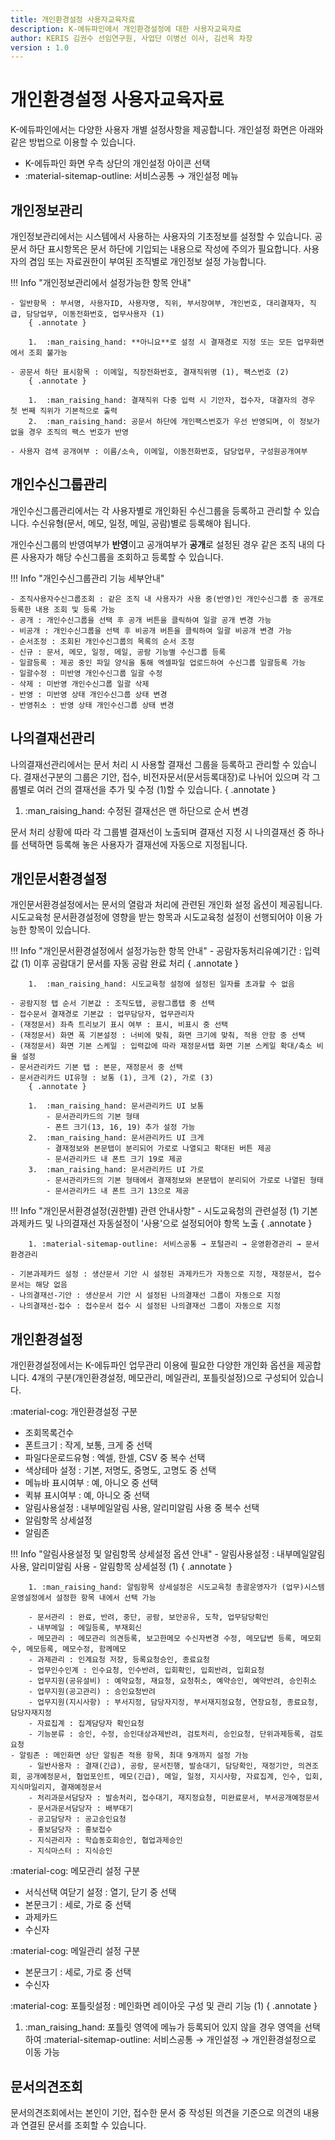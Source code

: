 ```yaml
---
title: 개인환경설정 사용자교육자료
description: K-에듀파인에서 개인환경설정에 대한 사용자교육자료
author: KERIS 김권수 선임연구원, 사업단 이병선 이사, 김선옥 차장
version : 1.0
---
```


# 개인환경설정 사용자교육자료

K-에듀파인에서는 다양한 사용자 개별 설정사항을 제공합니다. 개인설정 화면은 아래와 같은 방법으로 이용할 수 있습니다.

- K-에듀파인 화면 우측 상단의 개인설정 아이콘 선택
- :material-sitemap-outline: 서비스공통 → 개인설정 메뉴


## 개인정보관리

개인정보관리에서는 시스템에서 사용하는 사용자의 기초정보를 설정할 수 있습니다. 공문서 하단 표시항목은 문서 하단에 기입되는 내용으로 작성에 주의가 필요합니다. 사용자의 겸임 또는 자료권한이 부여된 조직별로 개인정보 설정 가능합니다.

!!! Info "개인정보관리에서 설정가능한 항목 안내"

	- 일반항목 : 부서명, 사용자ID, 사용자명, 직위, 부서장여부, 개인번호, 대리결재자, 직급, 담당업무, 이동전화번호, 업무사용자 (1) 
		{ .annotate }
		
		1.  :man_raising_hand: **아니요**로 설정 시 결재경로 지정 또는 모든 업무화면에서 조회 불가능
	
	- 공문서 하단 표시항목 : 이메일, 직장전화번호, 결재직위명 (1), 팩스번호 (2) 
		{ .annotate }
		
		1.  :man_raising_hand: 결재직위 다중 입력 시 기안자, 접수자, 대결자의 경우 첫 번째 직위가 기본적으로 출력
		2.  :man_raising_hand: 공문서 하단에 개인팩스번호가 우선 반영되며, 이 정보가 없을 경우 조직의 팩스 번호가 반영
	
	- 사용자 검색 공개여부 : 이름/소속, 이메일, 이동전화번호, 담당업무, 구성원공개여부


## 개인수신그룹관리

개인수신그룹관리에서는 각 사용자별로 개인화된 수신그룹을 등록하고 관리할 수 있습니다. 수신유형(문서, 메모, 일정, 메일, 공람)별로 등록해야 됩니다.

개인수신그룹의 반영여부가 **반영**이고 공개여부가 **공개**로 설정된 경우 같은 조직 내의 다른 사용자가 해당 수신그룹을 조회하고 등록할 수 있습니다.

!!! Info "개인수신그룹관리 기능 세부안내"

	- 조직사용자수신그룹조회 : 같은 조직 내 사용자가 사용 중(반영)인 개인수신그룹 중 공개로 등록한 내용 조회 및 등록 가능
	- 공개 : 개인수신그룹을 선택 후 공개 버튼을 클릭하여 일괄 공개 변경 가능
	- 비공개 : 개인수신그룹을 선택 후 비공개 버튼을 클릭하여 일괄 비공개 변경 가능
	- 순서조정 : 조회된 개인수신그룹의 목록의 순서 조정
	- 신규 : 문서, 메모, 일정, 메일, 공람 기능별 수신그룹 등록
	- 일괄등록 : 제공 중인 파일 양식을 통해 엑셀파일 업로드하여 수신그룹 일괄등록 가능
	- 일괄수정 : 미반영 개인수신그룹 일괄 수정
	- 삭제 : 미반영 개인수신그룹 일괄 삭제 
	- 반영 : 미반영 상태 개인수신그룹 상태 변경
	- 반영취소 : 반영 상태 개인수신그룹 상태 변경 


## 나의결재선관리

나의결재선관리에서는 문서 처리 시 사용할 결재선 그룹을 등록하고 관리할 수 있습니다. 결재선구분의 그룹은 기안, 접수, 비전자문서(문서등록대장)로 나뉘어 있으며 각 그룹별로 여러 건의 결재선을 추가 및 수정 (1)할 수 있습니다.
{ .annotate }

1.  :man_raising_hand: 수정된 결재선은 맨 하단으로 순서 변경

문서 처리 상황에 따라 각 그룹별 결재선이 노출되며 결재선 지정 시 나의결재선 중 하나를 선택하면 등록해 놓은 사용자가 결재선에 자동으로 지정됩니다.


## 개인문서환경설정

개인문서환경설정에서는 문서의 열람과 처리에 관련된 개인화 설정 옵션이 제공됩니다. 시도교육청 문서환경설정에 영향을 받는 항목과 시도교육청 설정이 선행되어야 이용 가능한 항목이 있습니다. 

!!! Info "개인문서환경설정에서 설정가능한 항목 안내"
	- 공람자동처리유예기간 : 입력값 (1) 이후 공람대기 문서를 자동 공람 완료 처리
		{ .annotate }
		
		1.  :man_raising_hand: 시도교육청 설정에 설정된 일자를 초과할 수 없음
 
	- 공람지정 탭 순서 기본값 : 조직도탭, 공람그룹탭 중 선택
	- 접수문서 결재경로 기본값 : 업무담당자, 업무관리자
	- (재정문서) 좌측 트리보기 표시 여부 : 표시, 비표시 중 선택
	- (재정문서) 화면 폭 기본설정 : 너비에 맞춰, 화면 크기에 맞춰, 적용 안함 중 선택
	- (재정문서) 화면 기본 스케일 : 입력값에 따라 재정문서탭 화면 기본 스케일 확대/축소 비율 설정
	- 문서관리카드 기본 탭 : 본문, 재정문서 중 선택
	- 문서관리카드 UI유형 : 보통 (1), 크게 (2), 가로 (3)
		{ .annotate }
		
		1.  :man_raising_hand: 문서관리카드 UI 보통
			- 문서관리카드의 기본 형태
			- 폰트 크기(13, 16, 19) 추가 설정 가능
		2.  :man_raising_hand: 문서관리카드 UI 크게
			- 결재정보와 본문탭이 분리되어 가로로 나열되고 확대된 버튼 제공
			- 문서관리카드 내 폰트 크기 19로 제공
		3.  :man_raising_hand: 문서관리카드 UI 가로
			- 문서관리카드의 기본 형태에서 결재정보와 본문탭이 분리되어 가로로 나열된 형태
			- 문서관리카드 내 폰트 크기 13으로 제공
    	

!!! Info "개인문서환경설정(권한별) 관련 안내사항"
	- 시도교육청의 관련설정 (1) 기본과제카드 및 나의결재선 자동설정이 '사용'으로 설정되어야 항목 노출
		{ .annotate }

		1. :material-sitemap-outline: 서비스공통 → 포털관리 → 운영환경관리 → 문서환경관리

	- 기본과제카드 설정 : 생산문서 기안 시 설정된 과제카드가 자동으로 지정, 재정문서, 접수문서는 해당 없음
	- 나의결재선-기안 : 생산문서 기안 시 설정된 나의결재선 그룹이 자동으로 지정
	- 나의결재선-접수 : 접수문서 접수 시 설정된 나의결재선 그룹이 자동으로 지정


## 개인환경설정

개인환경설정에서는 K-에듀파인 업무관리 이용에 필요한 다양한 개인화 옵션을 제공합니다. 4개의 구분(개인환경설정, 메모관리, 메일관리, 포틀릿설정)으로 구성되어 있습니다.

:material-cog: 개인환경설정 구분

- 조회목록건수
- 폰트크기 : 작게, 보통, 크게 중 선택
- 파일다운로드유형 : 엑셀, 한셀, CSV 중 복수 선택
- 색상테마 설정 : 기본, 저명도, 중명도, 고명도 중 선택
- 메뉴바 표시여부 : 예, 아니오 중 선택
- 퀵뷰 표시여부 : 예, 아니오 중 선택
- 알림사용설정 : 내부메일알림 사용, 알리미알림 사용 중 복수 선택
- 알림항목 상세설정
- 알림존

!!! Info "알림사용설정 및 알림항목 상세설정 옵션 안내"
	- 알림사용설정 : 내부메일알림 사용, 알리미알림 사용
	- 알림항목 상세설정 (1) 
		{ .annotate }

		1. :man_raising_hand: 알림항목 상세설정은 시도교육청 총괄운영자가 (업무)시스템 운영설정에서 설정한 항목 내에서 선택 가능

		- 문서관리 : 완료, 반려, 중단, 공람, 보안공유, 도착, 업무담당확인
		- 내부메일 : 메일등록, 부재회신
		- 메모관리 : 메모관리 의견등록, 보고한메모 수신자변경 수정, 메모답변 등록, 메모회수, 메모등록, 메모수정, 함께메모
		- 과제관리 : 인계요청 저장, 등록요청승인, 종료요청
		- 업무인수인계 : 인수요청, 인수반려, 입회확인, 입회반려, 입회요청
		- 업무지원(공유설비) : 예약요청, 재요청, 요청취소, 예약승인, 예약반려, 승인취소
		- 업무지원(공고관리) : 승인요청반려
		- 업무지원(지시사항) : 부서지정, 담당자지정, 부서재지정요청, 연장요청, 종료요청, 담당자재지정
		- 자료집계 : 집계담당자 확인요청
		- 기능분류 : 승인, 수정, 승인대상과제반려, 검토처리, 승인요청, 단위과제등록, 검토요청
	- 알림존 : 메인화면 상단 알림존 적용 항목, 최대 9개까지 설정 가능
		- 일반사용자 : 결재(긴급), 공람, 문서진행, 발송대기, 담당확인, 재정기안, 의견조회, 공개예정문서, 협업포인트, 메모(긴급), 메일, 일정, 지시사항, 자료집계, 인수, 입회, 지식마일리지, 결재예정문서
		- 처리과문서담당자 : 발송처리, 접수대기, 재지정요청, 미완료문서, 부서공개예정문서
		- 문서과문서담당자 : 배부대기
		- 공고담당자 : 공고승인요청
		- 홍보담당자 : 홍보접수
		- 지식관리자 : 학습동호회승인, 협업과제승인
		- 지식마스터 : 지식승인

:material-cog: 메모관리 설정 구분

- 서식선택 여닫기 설정 : 열기, 닫기 중 선택
- 본문크기 : 세로, 가로 중 선택
- 과제카드
- 수신자


:material-cog: 메일관리 설정 구분

- 본문크기 : 세로, 가로 중 선택
- 수신자


:material-cog: 포틀릿설정 : 메인화면 레이아웃 구성 및 관리 기능 (1) 
{ .annotate }

1. :man_raising_hand: 포틀릿 영역에 메뉴가 등록되어 있지 않을 경우 영역을 선택하여 :material-sitemap-outline: 서비스공통 → 개인설정 → 개인환경설정으로 이동 가능


## 문서의견조회

문서의견조회에서는 본인이 기안, 접수한 문서 중 작성된 의견을 기준으로 의견의 내용과 연결된 문서를 조회할 수 있습니다.


